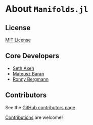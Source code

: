 # About `Manifolds.jl`

## License

[MIT License](https://github.com/JuliaManifolds/Manifolds.jl/blob/master/LICENSE)

## Core Developers

- [Seth Axen](https://github.com/sethaxen)
- [Mateusz Baran](https://github.com/mateuszbaran)
- [Ronny Bergmann](https://github.com/kellertuer)

## Contributors

See the [GitHub contributors page](https://github.com/JuliaManifolds/Manifolds.jl/graphs/contributors).

[Contributions](generated/contributing.md) are welcome!
